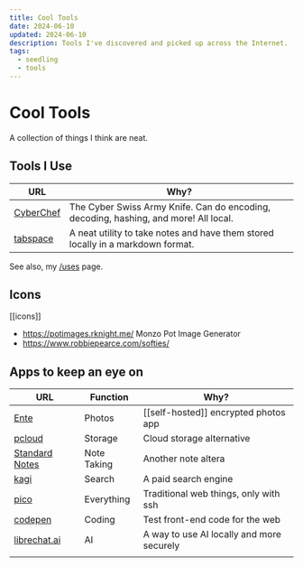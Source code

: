 ```yaml
---
title: Cool Tools
date: 2024-06-10
updated: 2024-06-10
description: Tools I've discovered and picked up across the Internet.
tags:
  - seedling
  - tools
---
```

# Cool Tools
A collection of things I think are neat. 
## Tools I Use

| URL                                               | Why?                                                                                 |
| ------------------------------------------------- | ------------------------------------------------------------------------------------ |
| [CyberChef]()                                     | The Cyber Swiss Army Knife. Can do encoding, decoding, hashing, and more! All local. |
| [tabspace](https://github.com/jackyzha0/tabspace) | A neat utility to take notes and have them stored locally in a markdown format.      |
See also, my [/uses](https://mike.helmers.me/uses) page.
## Icons 
[[icons]]  

- https://potimages.rknight.me/ Monzo Pot Image Generator
- https://www.robbiepearce.com/softies/

## Apps to keep an eye on

| URL                                          | Function    | Why?                                      |
| -------------------------------------------- | ----------- | ----------------------------------------- |
| [Ente](https://github.com/ente-io/ente)      | Photos      | [[self-hosted]] encrypted photos app      |
| [pcloud](https://www.pcloud.com/)            | Storage     | Cloud storage alternative                 |
| [Standard Notes](https://standardnotes.com/) | Note Taking | Another note altera                       |
| [kagi](https://kagi.com)                     | Search      | A paid search engine                      |
| [pico](https://pico.sh/)                     | Everything  | Traditional web things, only with ssh     |
| [codepen](https://codepen.io/)               | Coding      | Test front-end code for the web           |
| [librechat.ai](https://www.librechat.ai/)    | AI          | A way to use AI locally and more securely |
|                                              |             |                                           |
